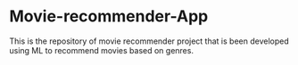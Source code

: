 # Movie-recommender-App
This is the repository of movie recommender project that is been developed using ML to recommend movies based on genres.
